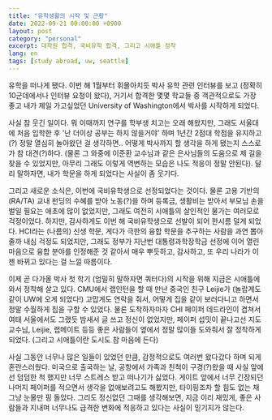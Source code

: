```yaml
---
title: "유학생활의 시작 및 근황"
date: 2022-09-21 00:00:00 +0900
layout: post
category: "personal"
excerpt: 대학원 합격, 국비유학 합격, 그리고 시애틀 정착
lang: en
tags: [study abroad, uw, seattle]
---
```


유학을 떠나게 됐다. 이번 해 1월부터 휘몰아치듯 박사 유학 관련 인터뷰를 보고 (정확히 10군데에서나 인터뷰 요청이 왔다), 거기서 합격한 몇몇 학교들 중 객관적으로도 가장 좋고 내가 제일 가고싶었던 University of Washington에서 박사를 시작하게 되었다.

사실 참 웃긴 일이다. 뭐 이때까지 연구를 학부생 치고는 오래 해왔지만, 그래도 서울대에 처음 입학한 후 '난 더이상 공부는 하지 않을거야' 하며 1년간 2점대 학점을 유지하고 (?) 정말 열심히 놀아왔던 걸 생각하면.. 어떻게 박사까지 할 생각을 하게 됐는지 스스로가 참 대견(?)하다. (물론 그 와중에 이준환 교수님과 같은 은사님들의 도움으로 제 길을 찾을 수 있었지만, 아무리 그래도 이렇게 역변하는 모습은 나도 적응이 정말 안된다). 달리 말하자면, 내가 학문을 하게 되었다는 사실이 좀 웃기다.

그리고 새로운 소식은, 이번에 국비유학생으로 선정되었다는 것이다. 물론 고용 기반의 (RA/TA) 교내 펀딩의 수혜를 받아 노동(?)을 하며 등록금, 생활비는 받아서 부모님 손을 벌일 필요는 애초에 많이 없었지만, 그래도 여전히 시애틀의 살인적인 물가는 여러모로 걱정이었다. 하지만, 감사하게도 이번 해 국비유학생으로 선발이 되어 한시름 덜게 되었다. HCI라는 (나름의) 신생 학문, 게다가 극한의 융합 학문을 추구하는 사람을 과연 뽑아줄까 내심 걱정도 되었지만, 그래도 정부가 지난번 대통령과학장학금 선정에 이어 열린 마음으로 융합 분야를 인정해준 것 같아서 매우 뿌듯하고, 감사하고, 또 우리 나라가 이젠 바뀌고 있다는 걸 느낄 따름이다.

이제 곧 다가올 박사 첫 학기 (엄밀히 말하자면 쿼터다)의 시작을 위해 지금은 시애틀에 와서 정착해 살고 있다. CMU에서 랩인턴을 할 때 만난 중국인 친구 Leijie가 (놀랍게도 같이 UW에 오게 되었다!) 고맙게도 연락을 줘서, 어떻게 집을 같이 보러다니고 하면서 정말 수월하게 집을 구할 수 있었다. 물론 도착하자마자 CHI 페이퍼 데드라인이 겹쳐서 여태 서울에서도 그랬듯 밤새서 글 쓰고 정신이 없었지만, 페이퍼 섭밋이 끝나고선 지도교수님, Leijie, 랩메이트 등등 좋은 사람들이 옆에서 정말 많이들 도와줘서 잘 정착하게 되었다. (그리고 시애틀이란 도시도 참 마음에 든다)

사실 그동안 너무나 많은 일들이 있었던 만큼, 감정적으로도 여러번 왔다갔다 하며 되게 혼란스러웠다. 미국으로 출국하는 날, 공항에서 가족과 친척이 구경(?)왔을 때 사실 앞에선 덤덤한 척 했지만 너무 스트레스 받고 떠나기가 싫었다. 게이트 앞에서 너무 긴장되던 나머지 페이퍼를 적으면서 생각을 없애보려고도 해봤지만, 타이핑조차 할 힘도 없는 채 그냥 눈물만 핑 돌았다. 그리도 정신없던 그때를 생각해보면, 지금 이리 재밌게, 좋은 사람들과 지내며 너무나도 급격한 변화에 적응하고 있다는 사실이 믿기지가 않는다.